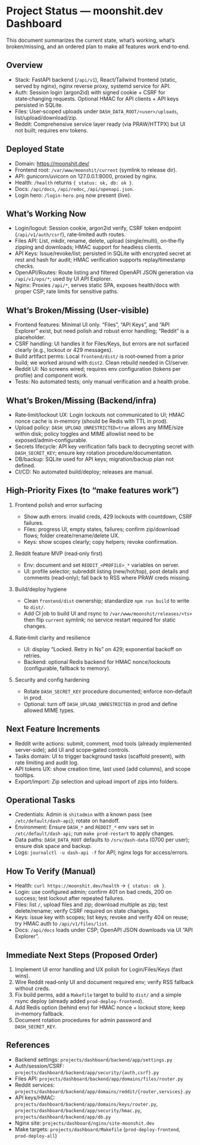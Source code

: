 # Project Status — moonshit.dev Dashboard

This document summarizes the current state, what’s working, what’s broken/missing, and an ordered plan to make all features work end‑to‑end.

## Overview

- Stack: FastAPI backend (`/api/v1`), React/Tailwind frontend (static, served by nginx), nginx reverse proxy, systemd service for API.
- Auth: Session login (argon2id) with signed cookie + CSRF for state‑changing requests. Optional HMAC for API clients + API keys persisted in SQLite.
- Files: User‑scoped uploads under `DASH_DATA_ROOT/<user>/uploads`, list/upload/download/zip.
- Reddit: Comprehensive service layer ready (via PRAW/HTTPX) but UI not built; requires env tokens.

## Deployed State

- Domain: https://moonshit.dev/
- Frontend root: `/var/www/moonshit/current` (symlink to release dir).
- API: gunicorn/uvicorn on 127.0.0.1:8000, proxied by nginx.
- Health: `/health` returns `{ status: ok, db: ok }`.
- Docs: `/api/docs`, `/api/redoc`, `/api/openapi.json`.
- Login hero: `/login-hero.png` now present (live).

## What’s Working Now

- Login/logout: Session cookie, argon2id verify, CSRF token endpoint (`/api/v1/auth/csrf`), rate‑limited auth routes.
- Files API: List, mkdir, rename, delete, upload (single/multi), on‑the‑fly zipping and downloads; HMAC support for headless clients.
- API Keys: Issue/revoke/list; persisted in SQLite with encrypted secret at rest and hash for audit; HMAC verification supports replay/timestamp checks.
- OpenAPI/Routes: Route listing and filtered OpenAPI JSON generation via `/api/v1/ops/*`; used by UI API Explorer.
- Nginx: Proxies `/api/*`, serves static SPA, exposes health/docs with proper CSP; rate limits for sensitive paths.

## What’s Broken/Missing (User‑visible)

- Frontend features: Minimal UI only. “Files”, “API Keys”, and “API Explorer” exist, but need polish and robust error handling; “Reddit” is a placeholder.
- CSRF handling: UI handles it for Files/Keys, but errors are not surfaced clearly (e.g., lockout or 429 messages).
- Build artifact perms: Local `frontend/dist/` is root‑owned from a prior build; we worked around with `dist2`. Clean rebuild needed in CI/server.
- Reddit UI: No screens wired; requires env configuration (tokens per profile) and component work.
- Tests: No automated tests; only manual verification and a health probe.

## What’s Broken/Missing (Backend/infra)

- Rate‑limit/lockout UX: Login lockouts not communicated to UI; HMAC nonce cache is in‑memory (should be Redis with TTL in prod).
- Upload policy: `DASH_UPLOAD_UNRESTRICTED=true` allows any MIME/size within disk; policy toggles and MIME allowlist need to be exposed/admin‑configurable.
- Secrets lifecycle: API key verification falls back to decrypting secret with `DASH_SECRET_KEY`; ensure key rotation procedure/documentation.
- DB/backup: SQLite used for API keys; migration/backup plan not defined.
- CI/CD: No automated build/deploy; releases are manual.

## High‑Priority Fixes (to “make features work”)

1) Frontend polish and error surfacing
   - Show auth errors: invalid creds, 429 lockouts with countdown, CSRF failures.
   - Files: progress UI, empty states, failures; confirm zip/download flows; folder create/rename/delete UX.
   - Keys: show scopes clearly; copy helpers; revoke confirmation.

2) Reddit feature MVP (read‑only first)
   - Env: document and set `REDDIT_<PROFILE>_*` variables on server.
   - UI: profile selector; subreddit listing (new/hot/top), post details and comments (read‑only); fall back to RSS where PRAW creds missing.

3) Build/deploy hygiene
   - Clean `frontend/dist` ownership; standardize `npm run build` to write to `dist/`.
   - Add CI job to build UI and rsync to `/var/www/moonshit/releases/<ts>` then flip `current` symlink; no service restart required for static changes.

4) Rate‑limit clarity and resilience
   - UI: display “Locked. Retry in Ns” on 429; exponential backoff on retries.
   - Backend: optional Redis backend for HMAC nonce/lockouts (configurable, fallback to memory).

5) Security and config hardening
   - Rotate `DASH_SECRET_KEY` procedure documented; enforce non‑default in prod.
   - Optional: turn off `DASH_UPLOAD_UNRESTRICTED` in prod and define allowed MIME types.

## Next Feature Increments

- Reddit write actions: submit, comment, mod tools (already implemented server‑side); add UI and scope‑gated controls.
- Tasks domain: UI to trigger background tasks (scaffold present), with rate limiting and audit log.
- API tokens UX: show creation time, last used (add columns), and scope tooltips.
- Export/import: Zip selection and upload import of zips into folders.

## Operational Tasks

- Credentials: Admin is `shitadmin` with a known pass (see `/etc/default/dash-api`); rotate on handoff.
- Environment: Ensure `DASH_*` and `REDDIT_*` env vars set in `/etc/default/dash-api`; run `make prod-restart` to apply changes.
- Data paths: `DASH_DATA_ROOT` defaults to `/srv/dash-data` (0700 per user); ensure disk space and backup.
- Logs: `journalctl -u dash-api -f` for API; nginx logs for access/errors.

## How To Verify (Manual)

- Health: `curl https://moonshit.dev/health` → `{ status: ok }`.
- Login: use configured admin; confirm 401 on bad creds, 200 on success; test lockout after repeated failures.
- Files: list `/`, upload files and zip; download multiple as zip; test delete/rename; verify CSRF required on state changes.
- Keys: issue key with scopes; list keys; revoke and verify 404 on reuse; try HMAC auth to `/api/v1/files/list`.
- Docs: `/api/docs` loads under CSP; OpenAPI JSON downloads via UI “API Explorer”.

## Immediate Next Steps (Proposed Order)

1) Implement UI error handling and UX polish for Login/Files/Keys (fast wins).
2) Wire Reddit read‑only UI and document required env; verify RSS fallback without creds.
3) Fix build perms, add a `Makefile` target to build to `dist/` and a simple rsync deploy (already added `prod-deploy-frontend`).
4) Add Redis option (behind env) for HMAC nonce + lockout store; keep in‑memory fallback.
5) Document rotation procedures for admin password and `DASH_SECRET_KEY`.

## References

- Backend settings: `projects/dashboard/backend/app/settings.py`
- Auth/session/CSRF: `projects/dashboard/backend/app/security/{auth,csrf}.py`
- Files API: `projects/dashboard/backend/app/domains/files/router.py`
- Reddit services: `projects/dashboard/backend/app/domains/reddit/{router,services}.py`
- API keys/HMAC: `projects/dashboard/backend/app/domains/keys/router.py`, `projects/dashboard/backend/app/security/hmac.py`, `projects/dashboard/backend/app/db.py`
- Nginx site: `projects/dashboard/nginx/site-moonshit.dev`
- Make targets: `projects/dashboard/Makefile` (`prod-deploy-frontend`, `prod-deploy-all`)

